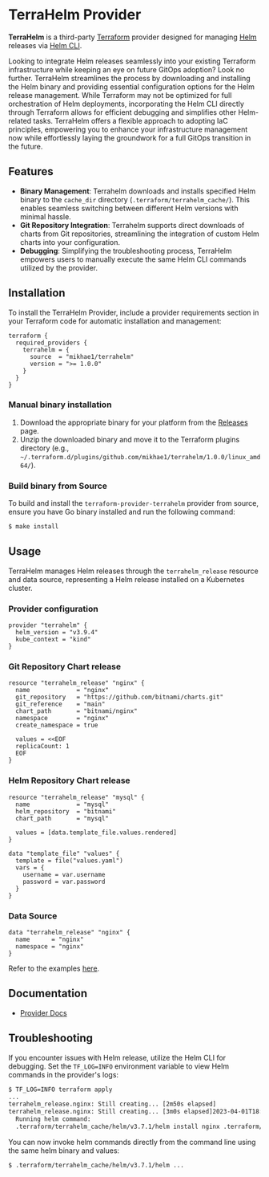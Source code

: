 # TerraHelm Provider

**TerraHelm** is a third-party [Terraform](https://www.terraform.io/) provider designed for managing [Helm](https://helm.sh/) releases via [Helm CLI](https://helm.sh/docs/helm/).

Looking to integrate Helm releases seamlessly into your existing Terraform infrastructure while keeping an eye on future GitOps adoption? Look no further. TerraHelm streamlines the process by downloading and installing the Helm binary and providing essential configuration options for the Helm release management. While Terraform may not be optimized for full orchestration of Helm deployments, incorporating the Helm CLI directly through Terraform allows for efficient debugging and simplifies other Helm-related tasks.
TerraHelm offers a flexible approach to adopting IaC principles, empowering you to enhance your infrastructure management now while effortlessly laying the groundwork for a full GitOps transition in the future.

## Features

- **Binary Management**: Terrahelm downloads and installs specified Helm binary to the `cache_dir` directory (`.terraform/terrahelm_cache/`). This enables seamless switching between different Helm versions with minimal hassle.
- **Git Repository Integration**: Terrahelm supports direct downloads of charts from Git repositories, streamlining the integration of custom Helm charts into your configuration.
- **Debugging**: Simplifying the troubleshooting process, TerraHelm empowers users to manually execute the same Helm CLI commands utilized by the provider.

## Installation

To install the TerraHelm Provider, include a provider requirements section in your Terraform code for automatic installation and management:

```hcl
terraform {
  required_providers {
    terrahelm = {
      source  = "mikhae1/terrahelm"
      version = ">= 1.0.0"
    }
  }
}
```

### Manual binary installation

1. Download the appropriate binary for your platform from the [Releases](https://github.com/mikhae1/terrahelm/releases/latest) page.
2. Unzip the downloaded binary and move it to the Terraform plugins directory (e.g., `~/.terraform.d/plugins/github.com/mikhae1/terrahelm/1.0.0/linux_amd64/`).

### Build binary from Source

To build and install the `terraform-provider-terrahelm` provider from source, ensure you have Go binary installed and run the following command:

```sh
$ make install
```

## Usage

TerraHelm manages Helm releases through the `terrahelm_release` resource and data source, representing a Helm release installed on a Kubernetes cluster.

### Provider configuration

```hcl
provider "terrahelm" {
  helm_version = "v3.9.4"
  kube_context = "kind"
}
```

### Git Repository Chart release

```hcl
resource "terrahelm_release" "nginx" {
  name             = "nginx"
  git_repository   = "https://github.com/bitnami/charts.git"
  git_reference    = "main"
  chart_path       = "bitnami/nginx"
  namespace        = "nginx"
  create_namespace = true

  values = <<EOF
  replicaCount: 1
  EOF
}
```

### Helm Repository Chart release

```hcl
resource "terrahelm_release" "mysql" {
  name             = "mysql"
  helm_repository  = "bitnami"
  chart_path       = "mysql"

  values = [data.template_file.values.rendered]
}

data "template_file" "values" {
  template = file("values.yaml")
  vars = {
    username = var.username
    password = var.password
  }
}
```

### Data Source

```hcl
data "terrahelm_release" "nginx" {
  name      = "nginx"
  namespace = "nginx"
}
```

Refer to the examples [here](./examples).

## Documentation

- [Provider Docs](./docs/index.md)

## Troubleshooting

If you encounter issues with Helm release, utilize the Helm CLI for debugging. Set the `TF_LOG=INFO` environment variable to view Helm commands in the provider's logs:

```sh
$ TF_LOG=INFO terraform apply
...
terrahelm_release.nginx: Still creating... [2m50s elapsed]
terrahelm_release.nginx: Still creating... [3m0s elapsed]2023-04-01T18:46:53.636+0300 [INFO]  provider.terraform-provider-terrahelm:
  Running helm command:
  .terraform/terrahelm_cache/helm/v3.7.1/helm install nginx .terraform/terrahelm_cache/repos/charts.git/main/bitnami/nginx --kube-context my-cluster --namespace nginx --create-namespace --version 13.2.1 -f .terraform/terrahelm_cache/values/charts.git/main/nginx-f6749b77d453441e-values.yaml --logtostderr
```

You can now invoke helm commands directly from the command line using the same helm binary and values:

```sh
$ .terraform/terrahelm_cache/helm/v3.7.1/helm ...
```
